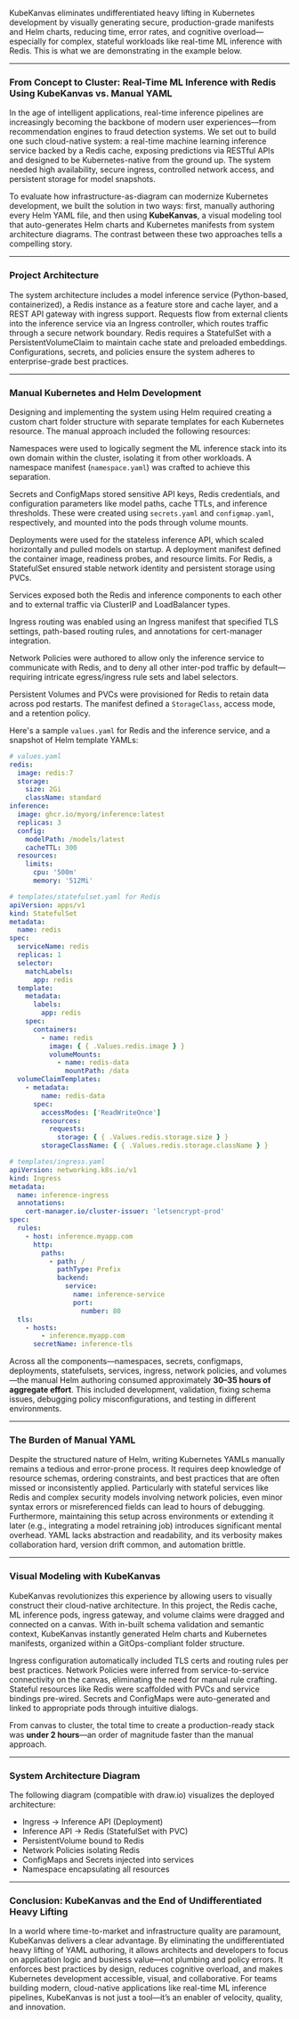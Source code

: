 KubeKanvas eliminates undifferentiated heavy lifting in Kubernetes development by visually generating secure, production-grade manifests and Helm charts, reducing time, error rates, and cognitive overload—especially for complex, stateful workloads like real-time ML inference with Redis. This is what we are demonstrating in the example below.

---

### **From Concept to Cluster: Real-Time ML Inference with Redis Using KubeKanvas vs. Manual YAML**

In the age of intelligent applications, real-time inference pipelines are increasingly becoming the backbone of modern user experiences—from recommendation engines to fraud detection systems. We set out to build one such cloud-native system: a real-time machine learning inference service backed by a Redis cache, exposing predictions via RESTful APIs and designed to be Kubernetes-native from the ground up. The system needed high availability, secure ingress, controlled network access, and persistent storage for model snapshots.

To evaluate how infrastructure-as-diagram can modernize Kubernetes development, we built the solution in two ways: first, manually authoring every Helm YAML file, and then using **KubeKanvas**, a visual modeling tool that auto-generates Helm charts and Kubernetes manifests from system architecture diagrams. The contrast between these two approaches tells a compelling story.

---

### **Project Architecture**

The system architecture includes a model inference service (Python-based, containerized), a Redis instance as a feature store and cache layer, and a REST API gateway with ingress support. Requests flow from external clients into the inference service via an Ingress controller, which routes traffic through a secure network boundary. Redis requires a StatefulSet with a PersistentVolumeClaim to maintain cache state and preloaded embeddings. Configurations, secrets, and policies ensure the system adheres to enterprise-grade best practices.

---

### **Manual Kubernetes and Helm Development**

Designing and implementing the system using Helm required creating a custom chart folder structure with separate templates for each Kubernetes resource. The manual approach included the following resources:

Namespaces were used to logically segment the ML inference stack into its own domain within the cluster, isolating it from other workloads. A namespace manifest (`namespace.yaml`) was crafted to achieve this separation.

Secrets and ConfigMaps stored sensitive API keys, Redis credentials, and configuration parameters like model paths, cache TTLs, and inference thresholds. These were created using `secrets.yaml` and `configmap.yaml`, respectively, and mounted into the pods through volume mounts.

Deployments were used for the stateless inference API, which scaled horizontally and pulled models on startup. A deployment manifest defined the container image, readiness probes, and resource limits. For Redis, a StatefulSet ensured stable network identity and persistent storage using PVCs.

Services exposed both the Redis and inference components to each other and to external traffic via ClusterIP and LoadBalancer types.

Ingress routing was enabled using an Ingress manifest that specified TLS settings, path-based routing rules, and annotations for cert-manager integration.

Network Policies were authored to allow only the inference service to communicate with Redis, and to deny all other inter-pod traffic by default—requiring intricate egress/ingress rule sets and label selectors.

Persistent Volumes and PVCs were provisioned for Redis to retain data across pod restarts. The manifest defined a `StorageClass`, access mode, and a retention policy.

Here's a sample `values.yaml` for Redis and the inference service, and a snapshot of Helm template YAMLs:

```yaml
# values.yaml
redis:
  image: redis:7
  storage:
    size: 2Gi
    className: standard
inference:
  image: ghcr.io/myorg/inference:latest
  replicas: 3
  config:
    modelPath: /models/latest
    cacheTTL: 300
  resources:
    limits:
      cpu: '500m'
      memory: '512Mi'
```

```yaml
# templates/statefulset.yaml for Redis
apiVersion: apps/v1
kind: StatefulSet
metadata:
  name: redis
spec:
  serviceName: redis
  replicas: 1
  selector:
    matchLabels:
      app: redis
  template:
    metadata:
      labels:
        app: redis
    spec:
      containers:
        - name: redis
          image: { { .Values.redis.image } }
          volumeMounts:
            - name: redis-data
              mountPath: /data
  volumeClaimTemplates:
    - metadata:
        name: redis-data
      spec:
        accessModes: ['ReadWriteOnce']
        resources:
          requests:
            storage: { { .Values.redis.storage.size } }
        storageClassName: { { .Values.redis.storage.className } }
```

```yaml
# templates/ingress.yaml
apiVersion: networking.k8s.io/v1
kind: Ingress
metadata:
  name: inference-ingress
  annotations:
    cert-manager.io/cluster-issuer: 'letsencrypt-prod'
spec:
  rules:
    - host: inference.myapp.com
      http:
        paths:
          - path: /
            pathType: Prefix
            backend:
              service:
                name: inference-service
                port:
                  number: 80
  tls:
    - hosts:
        - inference.myapp.com
      secretName: inference-tls
```

Across all the components—namespaces, secrets, configmaps, deployments, statefulsets, services, ingress, network policies, and volumes—the manual Helm authoring consumed approximately **30–35 hours of aggregate effort**. This included development, validation, fixing schema issues, debugging policy misconfigurations, and testing in different environments.

---

### **The Burden of Manual YAML**

Despite the structured nature of Helm, writing Kubernetes YAMLs manually remains a tedious and error-prone process. It requires deep knowledge of resource schemas, ordering constraints, and best practices that are often missed or inconsistently applied. Particularly with stateful services like Redis and complex security models involving network policies, even minor syntax errors or misreferenced fields can lead to hours of debugging. Furthermore, maintaining this setup across environments or extending it later (e.g., integrating a model retraining job) introduces significant mental overhead. YAML lacks abstraction and readability, and its verbosity makes collaboration hard, version drift common, and automation brittle.

---

### **Visual Modeling with KubeKanvas**

KubeKanvas revolutionizes this experience by allowing users to visually construct their cloud-native architecture. In this project, the Redis cache, ML inference pods, ingress gateway, and volume claims were dragged and connected on a canvas. With in-built schema validation and semantic context, KubeKanvas instantly generated Helm charts and Kubernetes manifests, organized within a GitOps-compliant folder structure.

Ingress configuration automatically included TLS certs and routing rules per best practices. Network Policies were inferred from service-to-service connectivity on the canvas, eliminating the need for manual rule crafting. Stateful resources like Redis were scaffolded with PVCs and service bindings pre-wired. Secrets and ConfigMaps were auto-generated and linked to appropriate pods through intuitive dialogs.

From canvas to cluster, the total time to create a production-ready stack was **under 2 hours**—an order of magnitude faster than the manual approach.

---

### **System Architecture Diagram**

The following diagram (compatible with draw\.io) visualizes the deployed architecture:

- Ingress → Inference API (Deployment)
- Inference API → Redis (StatefulSet with PVC)
- PersistentVolume bound to Redis
- Network Policies isolating Redis
- ConfigMaps and Secrets injected into services
- Namespace encapsulating all resources

---

### **Conclusion: KubeKanvas and the End of Undifferentiated Heavy Lifting**

In a world where time-to-market and infrastructure quality are paramount, KubeKanvas delivers a clear advantage. By eliminating the undifferentiated heavy lifting of YAML authoring, it allows architects and developers to focus on application logic and business value—not plumbing and policy errors. It enforces best practices by design, reduces cognitive overload, and makes Kubernetes development accessible, visual, and collaborative. For teams building modern, cloud-native applications like real-time ML inference pipelines, KubeKanvas is not just a tool—it’s an enabler of velocity, quality, and innovation.
